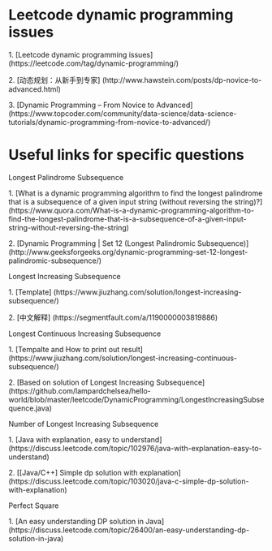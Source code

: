 # Leetcode dynamic programming issues
<p>1. [Leetcode dynamic programming issues] (https://leetcode.com/tag/dynamic-programming/)
<p>2. [动态规划：从新手到专家] (http://www.hawstein.com/posts/dp-novice-to-advanced.html)
<p>3. [Dynamic Programming – From Novice to Advanced] (https://www.topcoder.com/community/data-science/data-science-tutorials/dynamic-programming-from-novice-to-advanced/)

# Useful links for specific questions
<p>Longest Palindrome Subsequence
<p>1. [What is a dynamic programming algorithm to find the longest palindrome that is a subsequence of a given input string (without reversing the string)?] (https://www.quora.com/What-is-a-dynamic-programming-algorithm-to-find-the-longest-palindrome-that-is-a-subsequence-of-a-given-input-string-without-reversing-the-string)
<p>2. [Dynamic Programming | Set 12 (Longest Palindromic Subsequence)] (http://www.geeksforgeeks.org/dynamic-programming-set-12-longest-palindromic-subsequence/)

<p>Longest Increasing Subsequence
<p>1. [Template] (https://www.jiuzhang.com/solution/longest-increasing-subsequence/)
<p>2. [中文解释] (https://segmentfault.com/a/1190000003819886)

<p>Longest Continuous Increasing Subsequence
<p>1. [Tempalte and How to print out result] (https://www.jiuzhang.com/solution/longest-increasing-continuous-subsequence/)
<p>2. [Based on solution of Longest Increasing Subsequence] (https://github.com/lampardchelsea/hello-world/blob/master/leetcode/DynamicProgramming/LongestIncreasingSubsequence.java)

<p>Number of Longest Increasing Subsequence
<P>1. [Java with explanation, easy to understand] (https://discuss.leetcode.com/topic/102976/java-with-explanation-easy-to-understand)
<P>2. [[Java/C++] Simple dp solution with explanation] (https://discuss.leetcode.com/topic/103020/java-c-simple-dp-solution-with-explanation)

<p>Perfect Square
<p>1. [An easy understanding DP solution in Java] (https://discuss.leetcode.com/topic/26400/an-easy-understanding-dp-solution-in-java)
